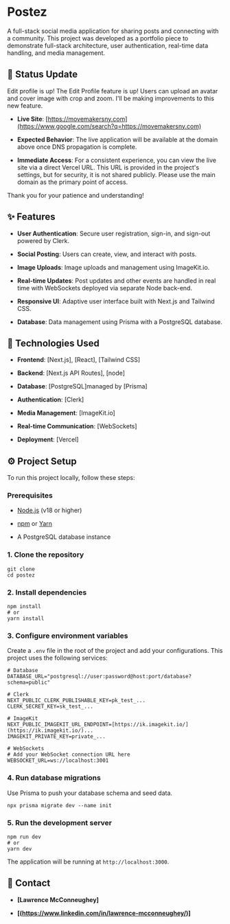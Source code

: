 # Postez

A full-stack social media application for sharing posts and connecting with a community. This project was developed as a portfolio piece to demonstrate full-stack architecture, user authentication, real-time data handling, and media management.

## 🚧 Status Update

Edit profile is up! The Edit Profile feature is up! Users can upload an avatar and cover image with crop and zoom. I'll be making improvements to this new feature.

- **Live Site**: [https://movemakersny.com](https://www.google.com/search?q=https://movemakersny.com)

- **Expected Behavior**: The live application will be available at the domain above once DNS propagation is complete.

- **Immediate Access**: For a consistent experience, you can view the live site via a direct Vercel URL. This URL is provided in the project's settings, but for security, it is not shared publicly. Please use the main domain as the primary point of access.

Thank you for your patience and understanding!

## ✨ Features

- **User Authentication**: Secure user registration, sign-in, and sign-out powered by Clerk.

- **Social Posting**: Users can create, view, and interact with posts.

- **Image Uploads**: Image uploads and management using ImageKit.io.

- **Real-time Updates**: Post updates and other events are handled in real time with WebSockets deployed via separate Node back-end.

- **Responsive UI**: Adaptive user interface built with Next.js and Tailwind CSS.

- **Database**: Data management using Prisma with a PostgreSQL database.

## 🚀 Technologies Used

- **Frontend**: [Next.js], [React], [Tailwind CSS]

- **Backend**: [Next.js API Routes], [node]

- **Database**: [PostgreSQL]managed by [Prisma]

- **Authentication**: [Clerk]

- **Media Management**: [ImageKit.io]

- **Real-time Communication**: [WebSockets]

- **Deployment**: [Vercel]

## ⚙️ Project Setup

To run this project locally, follow these steps:

### Prerequisites

- [Node.js](https://nodejs.org/en/download/) (v18 or higher)

- [npm](https://www.npmjs.com/) or [Yarn](https://yarnpkg.com/)

- A PostgreSQL database instance

### 1. Clone the repository

```
git clone
cd postez

```

### 2. Install dependencies

```
npm install
# or
yarn install

```

### 3. Configure environment variables

Create a `.env` file in the root of the project and add your configurations. This project uses the following services:

```
# Database
DATABASE_URL="postgresql://user:password@host:port/database?schema=public"

# Clerk
NEXT_PUBLIC_CLERK_PUBLISHABLE_KEY=pk_test_...
CLERK_SECRET_KEY=sk_test_...

# ImageKit
NEXT_PUBLIC_IMAGEKIT_URL_ENDPOINT=[https://ik.imagekit.io/](https://ik.imagekit.io/)...
IMAGEKIT_PRIVATE_KEY=private_...

# WebSockets
# Add your WebSocket connection URL here
WEBSOCKET_URL=ws://localhost:3001

```

### 4. Run database migrations

Use Prisma to push your database schema and seed data.

```
npx prisma migrate dev --name init

```

### 5. Run the development server

```
npm run dev
# or
yarn dev

```

The application will be running at `http://localhost:3000`.

## 🤝 Contact

- **\[Lawrence McConneughey\]**

- **\[(https://www.linkedin.com/in/lawrence-mcconneughey/)\]**

